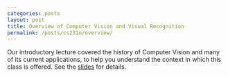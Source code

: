 ```yaml
---
categories: posts
layout: post
title: Overview of Computer Vision and Visual Recognition
permalink: /posts/cs231n/overview/
---
```


Our introductory lecture covered the history of Computer Vision and many of its current applications, to help you understand the context in which this class is offered. See the [slides](http://vision.stanford.edu/teaching/cs231n/slides/lecture1.pdf) for details.
